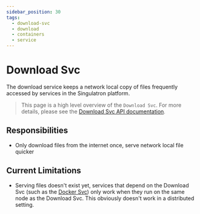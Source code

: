 ```yaml
---
sidebar_position: 30
tags:
  - download-svc
  - download
  - containers
  - service
---
```


# Download Svc

The download service keeps a network local copy of files frequently accessed by services in the Singulatron platform.

> This page is a high level overview of the `Download Svc`. For more details, please see the [Download Svc API documentation](/docs/singulatron/download).

## Responsibilities

- Only download files from the internet once, serve network local file quicker

## Current Limitations

- Serving files doesn't exist yet, services that depend on the Download Svc (such as the [Docker Svc](/docs/services/docker-svc)) only work when they run on the same node as the Download Svc. This obviously doesn't work in a distributed setting.
